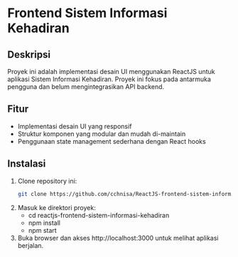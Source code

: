 # Frontend Sistem Informasi Kehadiran

## Deskripsi
Proyek ini adalah implementasi desain UI menggunakan ReactJS untuk aplikasi Sistem Informasi Kehadiran. Proyek ini fokus pada antarmuka pengguna dan belum mengintegrasikan API backend.

## Fitur
- Implementasi desain UI yang responsif
- Struktur komponen yang modular dan mudah di-maintain
- Penggunaan state management sederhana dengan React hooks

## Instalasi

1. Clone repository ini:
   ```bash
   git clone https://github.com/cchnisa/ReactJS-frontend-sistem-informasi-kehadiran.git
2. Masuk ke direktori proyek:
   - cd reactjs-frontend-sistem-informasi-kehadiran
   - npm install
   - npm start
3. Buka browser dan akses http://localhost:3000 untuk melihat aplikasi berjalan.
